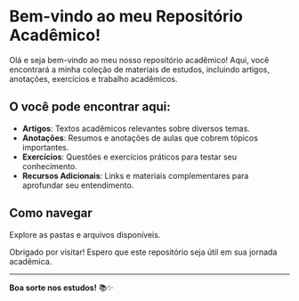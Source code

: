 # Bem-vindo ao meu Repositório Acadêmico!

Olá e seja bem-vindo ao meu nosso repositório acadêmico! Aqui, você encontrará a minha coleção de materiais de estudos, incluindo artigos, anotações, exercícios e trabalho acadêmicos.

## O você pode encontrar aqui:

- **Artigos**: Textos acadêmicos relevantes sobre diversos temas.
- **Anotações**: Resumos e anotações de aulas que cobrem tópicos importantes.
- **Exercícios**: Questões e exercícios práticos para testar seu conhecimento.
- **Recursos Adicionais**: Links e materiais complementares para aprofundar seu entendimento.

## Como navegar

Explore as pastas e arquivos disponíveis. 

Obrigado por visitar! Espero que este repositório seja útil em sua jornada acadêmica.

---

**Boa sorte nos estudos!** 📚✨
